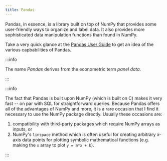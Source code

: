 ```yaml
---
title: Pandas
---
```


Pandas, in essence, is a library built on top of NumPy that provides some user-friendly ways to organize and label data. It also provides more sophisticated data manipulation functions than found in NumPy. 

Take a very quick glance at the [Pandas User Guide](https://pandas.pydata.org/docs/user_guide/index.html#user-guide) to get an idea of the various capbabilities of Pandas.

:::info

The name *Pandas* derives from the econometric term *panel data*.

:::

:::info

The fact that Pandas is built upon NumPy (which is built on C) makes it very fast -- on par with SQL for straightforward queries. Because Pandas offers all of the advantages of NumPy and more, it is a rare occasion that I find it necessary to use the NumPy package directly. Usually these occasions are:
1. compatibility with third-party packages which require NumPy arrays as inputs, or
2. NumPy's `linspace` method which is often useful for creating arbitrary x-axis data points for plotting symbolic mathematical functions (e.g. making the `x` array to plot `y = m*x + b`).

:::


